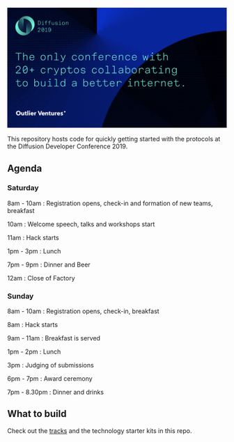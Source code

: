 ![Diffusion](/Images/header.png)

This repository hosts code for quickly getting started with the protocols at the Diffusion Developer Conference 2019.

## Agenda

### Saturday

8am - 10am : Registration opens, check-in and formation of new teams, breakfast

10am : Welcome speech, talks and workshops start

11am : Hack starts

1pm - 3pm : Lunch

7pm - 9pm : Dinner and Beer

12am : Close of Factory

### Sunday

8am - 10am : Registration opens, check-in, breakfast

8am : Hack starts

9am - 11am : Breakfast is served

1pm - 2pm : Lunch

3pm : Judging of submissions

6pm - 7pm : Award ceremony

7pm - 8.30pm : Dinner and drinks

## What to build

Check out the [tracks](https://github.com/DiffusionCon/Launchpad/blob/master/TRACKS.md) and the technology starter kits in this repo.
